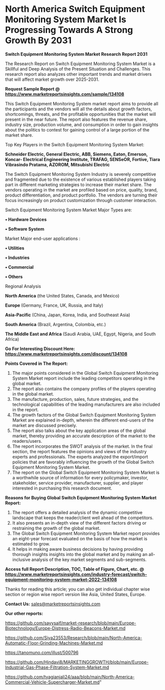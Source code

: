 # North America Switch Equipment Monitoring System Market Is Progressing Towards A Strong Growth By 2031

<strong>Switch Equipment Monitoring System Market Research Report 2031</strong>

The Research Report on Switch Equipment Monitoring System Market is a Skillful and Deep Analysis of the Present Situation and Challenges. This research report also analyzes other important trends and market drivers that will affect market growth over 2025-2031.

<strong>Request Sample Report @ <a href=https://www.marketreportsinsights.com/sample/134108>https://www.marketreportsinsights.com/sample/134108</a></strong>

This Switch Equipment Monitoring System market report aims to provide all the participants and the vendors will all the details about growth factors, shortcomings, threats, and the profitable opportunities that the market will present in the near future. The report also features the revenue share, industry size, production volume, and consumption in order to gain insights about the politics to contest for gaining control of a large portion of the market share.

Top Key Players in the Switch Equipment Monitoring System Market:

<strong>Schneider Electric, General Electric, ABB, Siemens, Eaton, Emerson, Koncar- Electrical Engineering Institute, TRAFAG, SENSeOR, Fortive, Tiara Vibrasindo Pratama, AZOROM, Mitsubishi Electric</strong>

The Switch Equipment Monitoring System Industry is severely competitive and fragmented due to the existence of various established players taking part in different marketing strategies to increase their market share. The vendors operating in the market are profiled based on price, quality, brand, product differentiation, and product portfolio. The vendors are turning their focus increasingly on product customization through customer interaction.

Switch Equipment Monitoring System Market Major Types are:

<strong>• Hardware Devices

• Software System</strong>

Market Major end-user applications :

<strong>• Utilities

• Industries

• Commercial

• Others</strong>

Regional Analysis

</u><strong><b>North America</b></strong> (the United States, Canada, and Mexico)

<strong><b>Europe </b></strong>(Germany, France, UK, Russia, and Italy)

<strong><b>Asia-Pacific</b></strong> (China, Japan, Korea, India, and Southeast Asia)

<strong><b>South America</b></strong> (Brazil, Argentina, Colombia, etc.)

<strong><b>The Middle East and Africa</b></strong> (Saudi Arabia, UAE, Egypt, Nigeria, and South Africa)

<strong>Go For Interesting Discount Here: <a href=https://www.marketreportsinsights.com/discount/134108>https://www.marketreportsinsights.com/discount/134108</a></strong>

<strong>Points Covered in The Report:</strong>
<ol>
  <li>The major points considered in the Global Switch Equipment Monitoring System Market report include the leading competitors operating in the global market.</li>
  <li>The report also contains the company profiles of the players operating in the global market.</li>
  <li>The manufacture, production, sales, future strategies, and the technological capabilities of the leading manufacturers are also included in the report.</li>
  <li>The growth factors of the Global Switch Equipment Monitoring System Market are explained in-depth, wherein the different end-users of the market are discussed precisely.</li>
  <li>The report also talks about the key application areas of the global market, thereby providing an accurate description of the market to the readers/users.</li>
  <li>The report incorporates the SWOT analysis of the market. In the final section, the report features the opinions and views of the industry experts and professionals. The experts analyzed the export/import policies that are favorably influencing the growth of the Global Switch Equipment Monitoring System Market.</li>
  <li>The report on the Global Switch Equipment Monitoring System Market is a worthwhile source of information for every policymaker, investor, stakeholder, service provider, manufacturer, supplier, and player interested in purchasing this research document.</li>
</ol>
<strong>Reasons for Buying Global Switch Equipment Monitoring System Market Report:</strong>

<ol>
  <li>The report offers a detailed analysis of the dynamic competitive landscape that keeps the reader/client well ahead of the competitors.</li>
  <li>It also presents an in-depth view of the different factors driving or restraining the growth of the global market.</li>
  <li>The Global Switch Equipment Monitoring System Market report provides an eight-year forecast evaluated on the basis of how the market is estimated to grow.</li>
  <li>It helps in making aware business decisions by having providing thorough insights insights into the global market and by making an all-inclusive analysis of the key market segments and sub-segments.</li>
</ol>
<strong>Access full Report Description, TOC, Table of Figure, Chart, etc. @ <a href=https://www.marketreportsinsights.com/industry-forecast/switch-equipment-monitoring-system-market-2022-134108>https://www.marketreportsinsights.com/industry-forecast/switch-equipment-monitoring-system-market-2022-134108</a></strong>


Thanks for reading this article; you can also get individual chapter wise section or region wise report version like Asia, United States, Europe.

<strong>Contact Us:</strong>
sales@marketreportsinsights.com

<strong>Our other reports:</strong>

<a href=https://github.com/sayysaif/market-research/blob/main/Europe-Biotechnology/Europe-Distress-Radio-Beacons-Market.md>https://github.com/sayysaif/market-research/blob/main/Europe-Biotechnology/Europe-Distress-Radio-Beacons-Market.md</a>

<a href=https://github.com/Siya23553/Research/blob/main/North-America-Automatic-Floor-Grinding-Machines-Market.md>https://github.com/Siya23553/Research/blob/main/North-America-Automatic-Floor-Grinding-Machines-Market.md</a>

<a href=https://tanomuno.com/illust/500796>https://tanomuno.com/illust/500796</a>

<a href=https://github.com/Hindavi8/MARKETINGGROWTH/blob/main/Europe-Industrial-Gas-Phase-Filtration-System-Market.md>https://github.com/Hindavi8/MARKETINGGROWTH/blob/main/Europe-Industrial-Gas-Phase-Filtration-System-Market.md</a>

<a href=https://github.com/tyagianjali24/aaa/blob/main/North-America-Commercial-Vehicle-Supercharger-Market.md>https://github.com/tyagianjali24/aaa/blob/main/North-America-Commercial-Vehicle-Supercharger-Market.md</a>"
